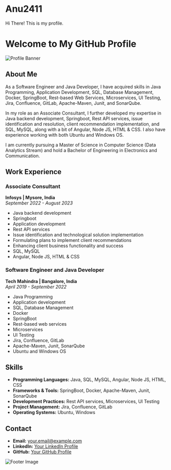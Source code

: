 # Anu2411
Hi There! This is my profile.

# Welcome to My GitHub Profile

![Profile Banner](https://example.com/banner.jpg) <!-- Add your own image URL here -->

## About Me

As a Software Engineer and Java Developer, I have acquired skills in Java Programming, Application Development, SQL, Database Management, Docker, SpringBoot, Rest-based Web Services, Microservices, UI Testing, Jira, Confluence, GitLab, Apache-Maven, Junit, and SonarQube.

In my role as an Associate Consultant, I further developed my expertise in Java backend development, Springboot, Rest API services, issue identification and resolution, client recommendation implementation, and SQL, MySQL, along with a bit of Angular, Node JS, HTML & CSS. I also have experience working with both Ubuntu and Windows OS.

I am currently pursuing a Master of Science in Computer Science (Data Analytics Stream) and hold a Bachelor of Engineering in Electronics and Communication.

## Work Experience

### Associate Consultant
**Infosys | Mysore, India**  
*September 2022 - August 2023*

- Java backend development
- Springboot
- Application development
- Rest API services
- Issue identification and technological solution implementation
- Formulating plans to implement client recommendations
- Enhancing client business functionality and success
- SQL, MySQL
- Angular, Node JS, HTML & CSS

### Software Engineer and Java Developer
**Tech Mahindra | Bangalore, India**  
*April 2019 - September 2022*

- Java Programming
- Application development
- SQL, Database Management
- Docker
- SpringBoot
- Rest-based web services
- Microservices
- UI Testing
- Jira, Confluence, GitLab
- Apache-Maven, Junit, SonarQube
- Ubuntu and Windows OS

## Skills

- **Programming Languages:** Java, SQL, MySQL, Angular, Node JS, HTML, CSS
- **Frameworks & Tools:** SpringBoot, Docker, Apache-Maven, Junit, SonarQube
- **Development Practices:** Rest API services, Microservices, UI Testing
- **Project Management:** Jira, Confluence, GitLab
- **Operating Systems:** Ubuntu, Windows

## Contact

- **Email:** [your.email@example.com](sanusha197@gmail.com)
- **LinkedIn:** [Your LinkedIn Profile](https://linkedin.com/in/yourprofile)
- **GitHub:** [Your GitHub Profile](https://github.com/yourprofile)

![Footer Image](https://example.com/footer.jpg) <!-- Add your own image URL here -->

